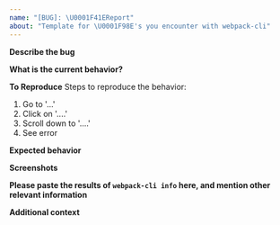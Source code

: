 ```yaml
---
name: "[BUG]: \U0001F41EReport"
about: "Template for \U0001F98E's you encounter with webpack-cli"
---
```


**Describe the bug**

<!-- A 💯 way to do this is to provide your configuration via a GitHub gist and/or to use markdown when describing which commands you used when the error occurred! Be precise and clear in your description of the bug. -->

**What is the current behavior?**

<!-- This is where you elaborate on the current behavior of the cli, how it behaves normally differing from the previous version/build you did. -->

**To Reproduce**
Steps to reproduce the behavior:

1. Go to '...'
2. Click on '....'
3. Scroll down to '....'
4. See error

**Expected behavior**

<!-- A clear and concise description of what you expected to happen. -->

**Screenshots**

<!-- If applicable, add screenshots to help explain your problem. -->

**Please paste the results of `webpack-cli info` here, and mention other relevant information**

**Additional context**

<!-- Add any other context about the problem here like linking to an similar issue you might think is the cause. -->
